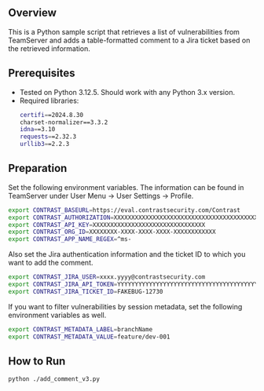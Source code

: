## Overview

This is a Python sample script that retrieves a list of vulnerabilities from TeamServer and adds a table-formatted comment to a Jira ticket based on the retrieved information.

## Prerequisites

* Tested on Python 3.12.5. Should work with any Python 3.x version.
* Required libraries:
    ```bash
    certifi==2024.8.30
    charset-normalizer==3.3.2
    idna==3.10
    requests==2.32.3
    urllib3==2.2.3
    ```

## Preparation

Set the following environment variables. The information can be found in TeamServer under User Menu -> User Settings -> Profile.

```bash
export CONTRAST_BASEURL=https://eval.contrastsecurity.com/Contrast
export CONTRAST_AUTHORIZATION=XXXXXXXXXXXXXXXXXXXXXXXXXXXXXXXXXXXXXXXXXXXXXXXXXX==
export CONTRAST_API_KEY=XXXXXXXXXXXXXXXXXXXXXXXXXXXXXXXX
export CONTRAST_ORG_ID=XXXXXXXX-XXXX-XXXX-XXXX-XXXXXXXXXXXX
export CONTRAST_APP_NAME_REGEX=^ms-
```

Also set the Jira authentication information and the ticket ID to which you want to add the comment.

```bash
export CONTRAST_JIRA_USER=xxxx.yyyy@contrastsecurity.com
export CONTRAST_JIRA_API_TOKEN=YYYYYYYYYYYYYYYYYYYYYYYYYYYYYYYYYYYYYYYYYYYYYYYYYYY
export CONTRAST_JIRA_TICKET_ID=FAKEBUG-12730
```

If you want to filter vulnerabilities by session metadata, set the following environment variables as well.

```bash
export CONTRAST_METADATA_LABEL=branchName
export CONTRAST_METADATA_VALUE=feature/dev-001
```

## How to Run

```bash
python ./add_comment_v3.py
``` 

